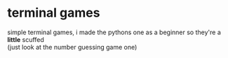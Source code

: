 # terminal games
simple terminal games, i made the pythons one as a beginner so they're a <b>little</b> scuffed
<br>
(just look at the number guessing game one)
